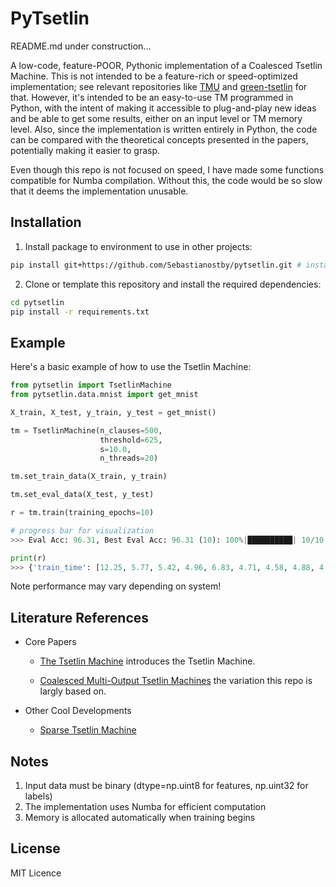 # PyTsetlin


README.md under construction...

A low-code, feature-POOR, Pythonic implementation of a Coalesced Tsetlin Machine. This is not intended to be a feature-rich or speed-optimized implementation; see relevant repositories like [
TMU](https://github.com/cair/tmu) and [green-tsetlin](https://github.com/ooki/green_tsetlin) for that. However, it's intended to be an easy-to-use TM programmed in Python, with the intent of making it accessible to plug-and-play new ideas and be able to get some results, either on an input level or TM memory level. Also, since the implementation is written entirely in Python, the code can be compared with the theoretical concepts presented in the papers, potentially making it easier to grasp.

Even though this repo is not focused on speed, I have made some functions compatible for Numba compilation. Without this, the code would be so slow that it deems the implementation unusable.

## Installation

1. Install package to environment to use in other projects:
```bash
pip install git+https://github.com/Sebastianostby/pytsetlin.git # install pytsetlin in env.
```

2. Clone or template this repository and install the required dependencies:

```bash
cd pytsetlin
pip install -r requirements.txt
```

## Example

Here's a basic example of how to use the Tsetlin Machine:

```python
from pytsetlin import TsetlinMachine
from pytsetlin.data.mnist import get_mnist

X_train, X_test, y_train, y_test = get_mnist()

tm = TsetlinMachine(n_clauses=500,
                    threshold=625,
                    s=10.0,
                    n_threads=20)

tm.set_train_data(X_train, y_train)

tm.set_eval_data(X_test, y_test)

r = tm.train(training_epochs=10)

# progress bar for visualization
>>> Eval Acc: 96.31, Best Eval Acc: 96.31 (10): 100%|██████████| 10/10 [01:03<00:00,  6.30s/it]
```

```python
print(r)
>>> {'train_time': [12.25, 5.77, 5.42, 4.96, 6.83, 4.71, 4.58, 4.88, 4.11, 5.9], 'eval_acc': [91.56, 92.97, 93.45, 94.42, 94.24, 94.71, 94.82, 95.1, 95.11, 96.31], 'best_eval_acc': 96.31, 'best_eval_epoch': 10}
```
Note performance may vary depending on system! 

## Literature References

* Core Papers 

     * [The Tsetlin Machine](https://arxiv.org/abs/1804.01508) introduces the Tsetlin Machine.

     * [Coalesced Multi-Output Tsetlin Machines](https://arxiv.org/abs/2108.07594) the variation this repo is largly based on.

* Other Cool Developments 

    * [Sparse Tsetlin Machine](https://arxiv.org/abs/2405.02375)


## Notes

1. Input data must be binary (dtype=np.uint8 for features, np.uint32 for labels)
2. The implementation uses Numba for efficient computation
3. Memory is allocated automatically when training begins


## License

MIT Licence

